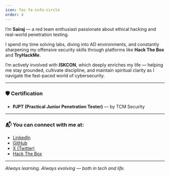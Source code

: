 ```yaml
---
icon: fas fa-info-circle
order: 4
---
```


I’m **Sairaj** — a red team enthusiast passionate about ethical hacking and real-world penetration testing.

I spend my time solving labs, diving into AD environments, and constantly sharpening my offensive security skills through platforms like **Hack The Box** and **TryHackMe**.

I’m actively involved with **ISKCON**, which deeply enriches my life — helping me stay grounded, cultivate discipline, and maintain spiritual clarity as I navigate the fast-paced world of cybersecurity.

---

### 🛡️ Certification  
- **PJPT (Practical Junior Penetration Tester)** — by TCM Security

---

### 📬 You can connect with me at:
- <a href="https://www.linkedin.com/in/sairaj-barve-85713b264/" target="_blank">LinkedIn</a>
- <a href="https://github.com/sai3aj" target="_blank">GitHub</a>
- <a href="https://x.com/0xDekuSec" target="_blank">X (Twitter)</a>
- <a href="https://app.hackthebox.com/profile/1986180" target="_blank">Hack The Box</a>

---

_Always learning. Always evolving — both in tech and life._
